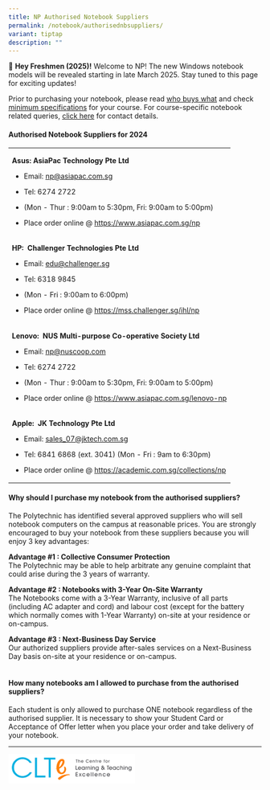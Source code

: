 ```yaml
---
title: NP Authorised Notebook Suppliers
permalink: /notebook/authorisednbsuppliers/
variant: tiptap
description: ""
---
```

<p>🎉 <strong>Hey Freshmen (2025)!</strong> Welcome to NP! The new Windows
notebook models will be revealed starting in late March 2025. Stay tuned
to this page for exciting updates!&nbsp;</p>
<p>Prior to purchasing your notebook, please read <a href="/notebook/whobuyswhat" rel="noopener noreferrer nofollow" target="_blank">who buys what</a> and check <a href="/notebook/specs/" rel="noopener noreferrer nofollow" target="_blank">minimum specifications</a> for
your course. For course-specific notebook related queries, <a href="/notebook/notebook-queries" rel="noopener noreferrer nofollow" target="_blank">click here</a> for
contact details.</p>
<h4>Authorised Notebook Suppliers for 2024</h4>
<table style="minWidth: 25px">
<colgroup>
<col>
</colgroup>
<tbody>
<tr>
<td rowspan="1" colspan="1">
<p><strong>Asus: AsiaPac Technology&nbsp;Pte Ltd</strong>
</p>
<ul data-tight="true" class="tight">
<li>
<p>Email: <a href="mailto:np@asiapac.com.sg" rel="noopener noreferrer nofollow" target="_blank">np@asiapac.com.sg</a>
</p>
</li>
<li>
<p>Tel: 6274 2722</p>
</li>
<li>
<p>(Mon - Thur : 9:00am to 5:30pm, Fri: 9:00am to 5:00pm)</p>
</li>
<li>
<p>Place order online @&nbsp;<a href="https://www.asiapac.com.sg/np" rel="noopener noreferrer nofollow" target="_blank">https://www.asiapac.com.sg/np</a>
</p>
</li>
</ul>
</td>
</tr>
<tr>
<td rowspan="1" colspan="1">
<p><strong>HP:&nbsp; Challenger Technologies Pte Ltd</strong>
</p>
<ul data-tight="true" class="tight">
<li>
<p>Email: <a href="mailto:edu@challenger.sg" rel="noopener noreferrer nofollow" target="_blank">edu@challenger.sg</a>
</p>
</li>
<li>
<p>Tel: 6318 9845</p>
</li>
<li>
<p>(Mon - Fri : 9:00am to 6:00pm)</p>
</li>
<li>
<p>Place order online @&nbsp;<a href="https://mss.challenger.sg/ihl/np" rel="noopener noreferrer nofollow" target="_blank">https://mss.challenger.sg/ihl/np</a>
</p>
</li>
</ul>
</td>
</tr>
<tr>
<td rowspan="1" colspan="1">
<p><strong>Lenovo:&nbsp; NUS Multi-purpose Co-operative Society Ltd</strong>
</p>
<ul data-tight="true" class="tight">
<li>
<p>Email: <a href="mailto:np@nuscoop.com" rel="noopener noreferrer nofollow" target="_blank">np@nuscoop.com</a>
</p>
</li>
<li>
<p>Tel: 6274 2722</p>
</li>
<li>
<p>(Mon - Thur : 9:00am to 5:30pm, Fri: 9:00am to 5:00pm)</p>
</li>
<li>
<p>Place order online @&nbsp;<a href="https://www.asiapac.com.sg/lenovo-np" rel="noopener noreferrer nofollow" target="_blank">https://www.asiapac.com.sg/lenovo-np</a> 
<a href="https://www2.np.edu.sg/notebook/contactus/Pages/CourseSpecificQueries.aspx" rel="noopener noreferrer nofollow" target="_blank">​</a>
</p>
</li>
</ul>
</td>
</tr>
<tr>
<td rowspan="1" colspan="1">
<p><strong>Apple:&nbsp; JK Technology Pte Ltd</strong>
</p>
<ul data-tight="true" class="tight">
<li>
<p>Email: <a href="mailto:sales_07@jktech.com.sg" rel="noopener noreferrer nofollow" target="_blank">sales_07@jktech.com.sg</a>
</p>
</li>
<li>
<p>Tel: 6841 6868 (ext. 3041) (Mon - Fri : 9am to 6:30pm)</p>
</li>
<li>
<p>Place order online @ <a href="https://academic.com.sg/collections/np" rel="noopener noreferrer nofollow" target="_blank">https://academic.com.sg/collections/np</a>
</p>
</li>
</ul>
</td>
</tr>
</tbody>
</table>
<h4>Why should I purchase my notebook from the authorised suppliers?</h4>
<p>The Polytechnic has identified several approved suppliers who will sell
notebook computers on the campus at reasonable prices. You are strongly
encouraged to buy your notebook from these suppliers because you will enjoy
3 key advantages:
<br>
</p>
<p><strong>Advantage #1 : Collective Consumer Protection <br></strong>The
Polytechnic may be able to help arbitrate any genuine complaint that could
arise during the 3 years of warranty.&nbsp;</p>
<p></p>
<p><strong>Advantage #2 : Notebooks with 3-Year On-Site Warranty <br></strong>The
Notebooks come with a 3-Year Warranty, inclusive of all parts (including
AC adapter and cord) and labour cost (except for the battery which normally
comes with 1-Year Warranty) on-site at your residence or on-campus.&nbsp;</p>
<p></p>
<p><strong>Advantage #3 : Next-Business Day Service <br></strong>Our authorized
suppliers provide after-sales services on a Next-Business Day basis on-site
at your residence or on-campus.</p>
<h4><br>How many notebooks am I allowed to purchase from the authorised suppliers?</h4>
<p>Each student is only allowed to purchase ONE notebook regardless of the
authorised supplier. It is necessary to show your Student Card or Acceptance
of Offer letter when you place your order and take delivery of your notebook.</p>
<hr>
<p></p>
<div class="isomer-image-wrapper">
<img style="width: 50%;" height="auto" width="100%" alt="clte" src="/images/CLTE_logo.png">
</div>
<p></p>